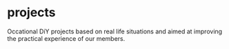 # projects
Occational DiY projects based on real life situations and aimed at improving the practical experience of our members.
